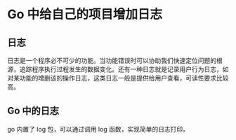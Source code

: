 # Go 中给自己的项目增加日志

## 日志

日志是一个程序必不可少的功能。当功能错误时可以协助我们快速定位问题的根源，追踪程序执行过程发生的数据变化。还有一种日志就是记录用户行为日志，如对某功能的增删该的操作日志，这类日志一般是提供给用户查看，可读性要求比较高。

## Go 中的日志

go 内置了 log 包，可以通过调用 log 函数，实现简单的日志打印。

```goag-0-1g92jp51eag-1-1g92jp51eag-0-1g92jp51eag-1-1g92jp51eag-0-1g92jp51eag-1-1g92jp51eag-0-1g92jp51eag-1-1g92jp51e

```
